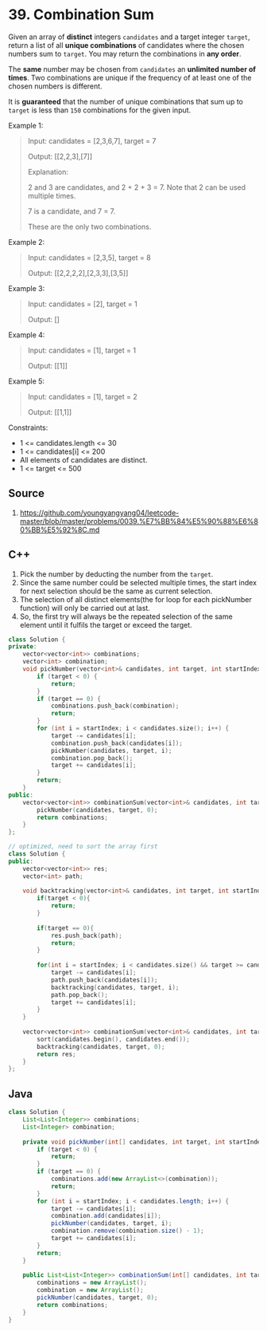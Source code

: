 # 39. Combination Sum

Given an array of **distinct** integers `candidates` and a target integer `target`, return a list of all **unique combinations** of candidates where the chosen numbers sum to `target`. You may return the combinations in **any order**.

The **same** number may be chosen from `candidates` an **unlimited number of times**. Two combinations are unique if the frequency of at least one of the chosen numbers is different.

It is **guaranteed** that the number of unique combinations that sum up to `target` is less than `150` combinations for the given input.

Example 1:

> Input: candidates = [2,3,6,7], target = 7
> 
> Output: [[2,2,3],[7]]
> 
> Explanation:
> 
> 2 and 3 are candidates, and 2 + 2 + 3 = 7. Note that 2 can be used multiple times.
> 
> 7 is a candidate, and 7 = 7.
> 
> These are the only two combinations.

Example 2:

> Input: candidates = [2,3,5], target = 8
> 
> Output: [[2,2,2,2],[2,3,3],[3,5]]

Example 3:

> Input: candidates = [2], target = 1
> 
> Output: []

Example 4:

> Input: candidates = [1], target = 1
> 
> Output: [[1]]

Example 5:

> Input: candidates = [1], target = 2
> 
> Output: [[1,1]]

Constraints:

* 1 <= candidates.length <= 30
* 1 <= candidates[i] <= 200
* All elements of candidates are distinct.
* 1 <= target <= 500

## Source
1. https://github.com/youngyangyang04/leetcode-master/blob/master/problems/0039.%E7%BB%84%E5%90%88%E6%80%BB%E5%92%8C.md

## C++

1. Pick the number by deducting the number from the `target`.
2. Since the same number could be selected multiple times, the start index for next selection should be the same as current selection.
3. The selection of all distinct elements(the for loop for each pickNumber function) will only be carried out at last.
4. So, the first try will always be the repeated selection of the same element until it fulfils the target or exceed the target.
```c++
class Solution {
private:
    vector<vector<int>> combinations;
    vector<int> combination;
    void pickNumber(vector<int>& candidates, int target, int startIndex) {
        if (target < 0) {
            return;
        }
        if (target == 0) {
            combinations.push_back(combination);
            return;
        } 
        for (int i = startIndex; i < candidates.size(); i++) {
            target -= candidates[i];
            combination.push_back(candidates[i]);
            pickNumber(candidates, target, i);
            combination.pop_back();
            target += candidates[i];
        }
        return;
    }
public:
    vector<vector<int>> combinationSum(vector<int>& candidates, int target) {
        pickNumber(candidates, target, 0);
        return combinations;
    }
};
```

```c++
// optimized, need to sort the array first
class Solution {
public:
    vector<vector<int>> res;
    vector<int> path;
    
    void backtracking(vector<int>& candidates, int target, int startIndex){
        if(target < 0){
            return;
        }
        
        if(target == 0){
            res.push_back(path);
            return;
        }
        
        for(int i = startIndex; i < candidates.size() && target >= candidates[i]; i++){
            target -= candidates[i];
            path.push_back(candidates[i]);
            backtracking(candidates, target, i);
            path.pop_back();
            target += candidates[i];
        }
    }
        
    vector<vector<int>> combinationSum(vector<int>& candidates, int target) {
        sort(candidates.begin(), candidates.end());
        backtracking(candidates, target, 0);
        return res;
    }
};
```  

## Java

```Java
class Solution {
    List<List<Integer>> combinations;
    List<Integer> combination;
    
    private void pickNumber(int[] candidates, int target, int startIndex){
        if (target < 0) {
            return;
        }
        if (target == 0) {
            combinations.add(new ArrayList<>(combination));
            return;
        }
        for (int i = startIndex; i < candidates.length; i++) {
            target -= candidates[i];
            combination.add(candidates[i]);
            pickNumber(candidates, target, i);
            combination.remove(combination.size() - 1);
            target += candidates[i];
        }
        return;
    }
    
    public List<List<Integer>> combinationSum(int[] candidates, int target) {
        combinations = new ArrayList();
        combination = new ArrayList();
        pickNumber(candidates, target, 0);
        return combinations;
    }
}
```
